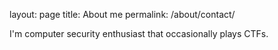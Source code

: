layout: page
title: About me
permalink: /about/contact/

I'm computer security enthusiast that occasionally plays CTFs.
